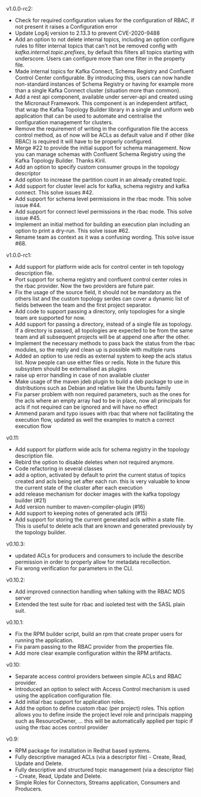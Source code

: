 v1.0.0-rc2:
* Check for required configuration values for the configuration of RBAC, if not present it raises a Configuration error
* Update Log4j version to 2.13.3 to prevent CVE-2020-9488
* Add an option to not delete internal topics, including an option configure rules to filter internal topics that can't not be removed config with  _kafka.internal.topic.prefixes_,
by default this filters all topics starting with underscore. Users can configure more than one filter in the property file.
* Made internal topics for Kafka Connect, Schema Registry and Confluent Control Center configurable.
By introducing this, users can now handle non-standard instances of Schema Registry or having for example more than
a single Kafka Connect cluster (situation more than common).
* Add a rest api component, available under server-api and created using the Micronaut Framework. This component is an independent artifact, that wrap the 
Kafka Topology Builder library in a single and uniform web application that can be used to automate and centralise the configuration management for clusters.
* Remove the requirement of writing in the configuration file the access control method, as of now will be ACLs as default value and if other (like RBAC) is required
it will have to be properly configured.
* Merge #22 to provide the initial support for schema management. Now you can manage schemas with Confluent Schema Registry using the Kafka Topology Builder. Thanks Kiril.
* Add an option to specify custom consumer groups in the topology descriptor
* Add option to increase the partition count in an already created topic.
* Add support for cluster level acls for kafka, schema registry and kafka connect. This solve issues #42.
* Add support for schema level permissions in the rbac mode. This solve issue #44.
* Add support for connect level permissions in the rbac mode. This solve issue #45.
* Implement an initial method for building an execution plan including an option to print a dry-run. This solve issue #62.
* Rename team as context as it was a confusing wording. This solve issue #68.

v1.0.0-rc1:
* Add support for platform wide acls for control center in teh topology description file.
* Port support for schema registry and confluent control center roles in the rbac provider. Now the two providers are future pair.
* Fix the usage of the source field, it should not be mandatory as the others list and the custom topology serdes can cover a dynamic list 
of fields between the team and the first project separator. 
* Add code to support passing a directory, only topologies for a single team are supported for now.
* Add support for passing a directory, instead of a single file as topology. If a directory is passed, all topologies are expected to be from
the same team and all subsequent projects will be at append one after the other.
* Implement the necessary methods to pass back the status from the rbac modules, so the reply and clean up is possible with multiple runs
* Added an option to use redis as external system to keep the acls status list. Now people can use either files or redis.
Note in the future this subsystem should be externalised as plugins
* raise up error handling in case of non available cluster
* Make usage of the maven jdeb plugin to build a deb package to use in distributions such as Debian and relative like the Ubuntu family
* Fix parser problem with non required parameters, such as the ones for the acls where an empty array had to be in place, now all principals for acls if not required can be ignored and will have no effect
* Ammend param and typo issues with rbac that where not facilitating the execution flow, updated as well the examples to match a correct execution flow

v0.11:
* Add support for platform wide acls for schema registry in the topology description file.
* Rebird the option to disable deletes when not required anymore.
* Code refactoring in several classes
* add a option, activated by default to print the current status of topics created and acls being set after each run. this is very valuable to know the current state of the cluster after each execution
* add release mechanism for docker images with the kafka topology builder (#21)
* Add version number to maven-compiler-plugin (#16)
* Add support to keeping notes of generated acls (#15)
* Add support for storing the current generated acls within a state file. This is useful to delete
acls that are known and generated previously by the topology builder.

v0.10.3:
* updated ACLs for producers and consumers to include the describe permission in order to properly
allow for metadata recollection.
* Fix wrong verification for parameters in the CLI.

v0.10.2:
* Add improved connection handling when talking with the RBAC MDS server
* Extended the test suite for rbac and isoleted test with the SASL plain suit. 

v0.10.1:
* Fix the RPM builder script, build an rpm that create proper users for running the application.
* Fix param passing to the RBAC provider from the properties file.
* Add more clear example configuration within the RPM artifacts.

v0.10:
* Separate access control providers between simple ACLs and RBAC provider.
* Introduced an option to select with Access Control mechanism is used using the application configuration file.
* Add initial rbac support for application roles.
* Add the option to define custom rbac (per project) roles. This option allows you to define inside the project level role and principals mapping such as ResourceOwner, ... this will be automatically applied per topic if using the rbac acces control provider

v0.9:
* RPM package for installation in Redhat based systems.
* Fully descriptive managed ACLs (via a descriptor file) - Create, Read, Update and Delete.
* Fully descriptive and structured topic management (via a descriptor file) - Create, Read, Update and Delete.
* Simple Roles for Connectors, Streams application, Consumers and Producers.
